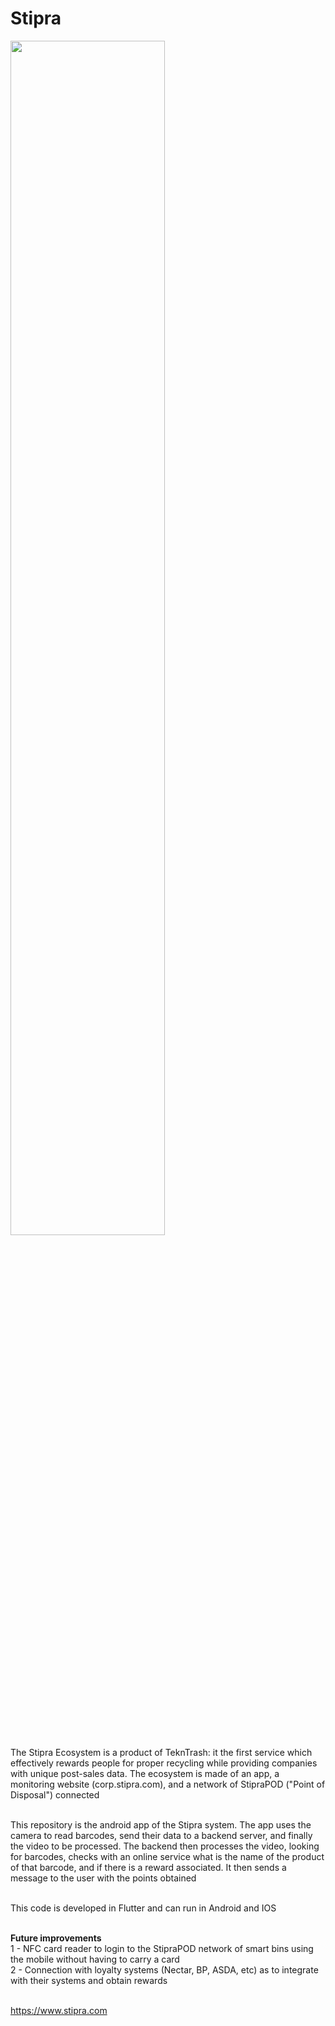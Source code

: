 # Stipra
<img src="https://www.stipra.com/images/iphone-mockup.png" width="70%">
<div align="left">
The Stipra Ecosystem is a product of TeknTrash: it the first service which effectively rewards people for proper recycling while providing companies with unique post-sales data. The ecosystem is made of an app, a monitoring website (corp.stipra.com), and a network of StipraPOD ("Point of Disposal") connected<br><br>

This repository is the android app of the Stipra system. The app uses the camera to read barcodes, send their data to a backend server, and finally the video to be processed. The backend then processes the video, looking for barcodes, checks with an online service what is the name of the product of that barcode, and if there is a reward associated. It then sends a message to the user with the points obtained<br><br>

This code is developed in Flutter and can run in Android and IOS<br><br>

<b>Future improvements</b><br>
1 - NFC card reader to login to the StipraPOD network of smart bins using the mobile without having to carry a card<br>
2 - Connection with loyalty systems (Nectar, BP, ASDA, etc) as to integrate with their systems and obtain rewards<br><br>
  
https://www.stipra.com
<div>
